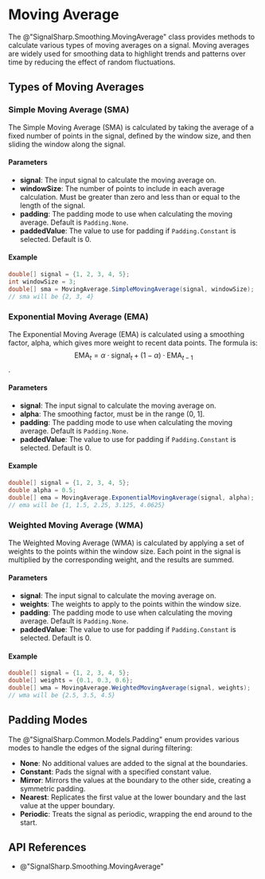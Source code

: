 # Moving Average

The @"SignalSharp.Smoothing.MovingAverage" class provides methods to calculate various types of moving averages on a signal. Moving averages are widely used for smoothing data to highlight trends and patterns over time by reducing the effect of random fluctuations.

## Types of Moving Averages

### Simple Moving Average (SMA)

The Simple Moving Average (SMA) is calculated by taking the average of a fixed number of points in the signal, defined by the window size, and then sliding the window along the signal.

#### Parameters

- **signal**: The input signal to calculate the moving average on.
- **windowSize**: The number of points to include in each average calculation. Must be greater than zero and less than or equal to the length of the signal.
- **padding**: The padding mode to use when calculating the moving average. Default is `Padding.None`.
- **paddedValue**: The value to use for padding if `Padding.Constant` is selected. Default is 0.

#### Example

```csharp
double[] signal = {1, 2, 3, 4, 5};
int windowSize = 3;
double[] sma = MovingAverage.SimpleMovingAverage(signal, windowSize);
// sma will be {2, 3, 4}
```

### Exponential Moving Average (EMA)

The Exponential Moving Average (EMA) is calculated using a smoothing factor, alpha, which gives more weight to recent data points. The formula is: $$ \text{EMA}_t = \alpha \cdot \text{signal}_t + (1 - \alpha) \cdot \text{EMA}_{t-1} $$.

#### Parameters

- **signal**: The input signal to calculate the moving average on.
- **alpha**: The smoothing factor, must be in the range (0, 1].
- **padding**: The padding mode to use when calculating the moving average. Default is `Padding.None`.
- **paddedValue**: The value to use for padding if `Padding.Constant` is selected. Default is 0.

#### Example

```csharp
double[] signal = {1, 2, 3, 4, 5};
double alpha = 0.5;
double[] ema = MovingAverage.ExponentialMovingAverage(signal, alpha);
// ema will be {1, 1.5, 2.25, 3.125, 4.0625}
```

### Weighted Moving Average (WMA)

The Weighted Moving Average (WMA) is calculated by applying a set of weights to the points within the window size. Each point in the signal is multiplied by the corresponding weight, and the results are summed.

#### Parameters

- **signal**: The input signal to calculate the moving average on.
- **weights**: The weights to apply to the points within the window size.
- **padding**: The padding mode to use when calculating the moving average. Default is `Padding.None`.
- **paddedValue**: The value to use for padding if `Padding.Constant` is selected. Default is 0.

#### Example

```csharp
double[] signal = {1, 2, 3, 4, 5};
double[] weights = {0.1, 0.3, 0.6};
double[] wma = MovingAverage.WeightedMovingAverage(signal, weights);
// wma will be {2.5, 3.5, 4.5}
```

## Padding Modes

The @"SignalSharp.Common.Models.Padding" enum provides various modes to handle the edges of the signal during filtering:

- **None**: No additional values are added to the signal at the boundaries.
- **Constant**: Pads the signal with a specified constant value.
- **Mirror**: Mirrors the values at the boundary to the other side, creating a symmetric padding.
- **Nearest**: Replicates the first value at the lower boundary and the last value at the upper boundary.
- **Periodic**: Treats the signal as periodic, wrapping the end around to the start.

## API References

- @"SignalSharp.Smoothing.MovingAverage"